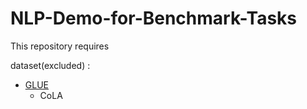 # NLP-Demo-for-Benchmark-Tasks

This repository requires

dataset(excluded) :
 - [GLUE](https://gluebenchmark.com/tasks)
     - CoLA